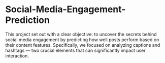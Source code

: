# Social-Media-Engagement-Prediction
This project set out with a clear objective: to uncover the secrets behind social media engagement by predicting how well posts perform based on their content features. Specifically, we focused on analyzing captions and hashtags — two crucial elements that can significantly impact user interaction.
